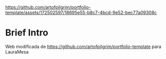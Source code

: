 https://github.com/artofpilgrim/portfolio-template/assets/172502597/18695e55-b8c7-4bcd-9e52-bec77a09308c

# Brief Intro

Web modificada de https://github.com/artofpilgrim/portfolio-template para LauraMesa
